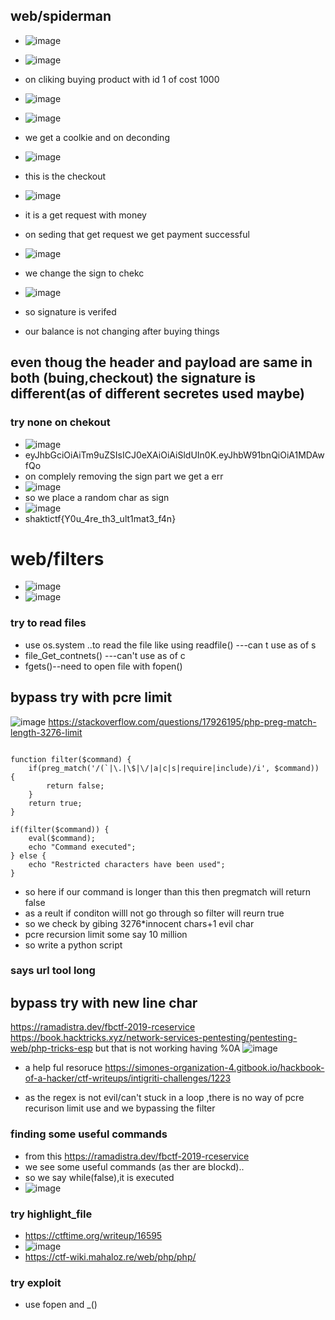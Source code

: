 ## web/spiderman
- ![image](https://github.com/m0wn1ka/ctf_writeups/assets/127676379/a6a4c660-0adb-4631-89df-c10807010354)
- ![image](https://github.com/m0wn1ka/ctf_writeups/assets/127676379/fc060cb6-a19e-487f-850b-78d122640d3c)
- on cliking buying product with id 1 of cost 1000
- ![image](https://github.com/m0wn1ka/ctf_writeups/assets/127676379/1548a2c6-1689-45f4-90b9-ab2135c8bd40)
- ![image](https://github.com/m0wn1ka/ctf_writeups/assets/127676379/1d8b7a35-9868-47e9-afb9-41ff3476dba1)

- we get a coolkie and on deconding
- ![image](https://github.com/m0wn1ka/ctf_writeups/assets/127676379/b80f4fd2-d8d2-4719-aa2b-61d115203e60)
- this is the checkout
- ![image](https://github.com/m0wn1ka/ctf_writeups/assets/127676379/17652ee6-2df8-4e22-a061-dc124c68648a)
- it is a get request with money
- on seding that get request we get payment successful
- ![image](https://github.com/m0wn1ka/ctf_writeups/assets/127676379/7c79ddde-0966-46b1-8f96-74b174432ab2)
- we change the sign to chekc
- ![image](https://github.com/m0wn1ka/ctf_writeups/assets/127676379/5bc17472-3e27-4328-95c2-1c410acd433e)
- so signature is verifed
- our balance is not changing after buying things
## even thoug the header and payload are same in both (buing,checkout) the signature is different(as of different secretes used maybe)
### try none on chekout
- ![image](https://github.com/m0wn1ka/ctf_writeups/assets/127676379/2b662a06-7239-4d0c-acf9-c4f3556d1ba5)
- eyJhbGciOiAiTm9uZSIsICJ0eXAiOiAiSldUIn0K.eyJhbW91bnQiOiA1MDAwfQo
- on complely removing the sign part we get a err
- ![image](https://github.com/m0wn1ka/ctf_writeups/assets/127676379/c7467c9a-c278-42cd-b7e2-389826673121)
- so we place a random char as sign
- ![image](https://github.com/m0wn1ka/ctf_writeups/assets/127676379/ce1ed63c-b684-4fe6-9232-fe6c067a7fa6)
- shaktictf{Y0u_4re_th3_ult1mat3_f4n}
# web/filters
- ![image](https://github.com/m0wn1ka/ctf_writeups/assets/127676379/2cb909ac-241e-48f5-ade7-944397e6df75)
- ![image](https://github.com/m0wn1ka/ctf_writeups/assets/127676379/a5e9c236-0d4d-4dbf-95f7-b1fda53e4624)
### try to read files
- use os.system ..to read the file like using readfile() ---can t use as of s
- file_Get_contnets() ---can't use as of c
- fgets()--need to open file with fopen()

## bypass try with pcre limit
![image](https://github.com/m0wn1ka/ctf_writeups/assets/127676379/df0c8561-9a83-4ae7-b423-40d9ae6b3d8d)
https://stackoverflow.com/questions/17926195/php-preg-match-length-3276-limit
```

function filter($command) {
    if(preg_match('/(`|\.|\$|\/|a|c|s|require|include)/i', $command)) {
        return false;
    }
    return true;
}

if(filter($command)) {
    eval($command);
    echo "Command executed";
} else {
    echo "Restricted characters have been used";
}
```
- so here if our command is longer than this then pregmatch will return false
- as a reult if conditon willl not go through so filter will reurn true
- so we check by gibing 3276*innocent chars+1 evil char
- pcre recursion limit some say 10 million
- so write a python script
### says url tool long 
## bypass try with new line char
https://ramadistra.dev/fbctf-2019-rceservice
https://book.hacktricks.xyz/network-services-pentesting/pentesting-web/php-tricks-esp
but that is not working having %0A 
![image](https://github.com/m0wn1ka/ctf_writeups/assets/127676379/d70bd095-33b3-4d17-bf88-dce49048e610)
- a help ful resoruce https://simones-organization-4.gitbook.io/hackbook-of-a-hacker/ctf-writeups/intigriti-challenges/1223

- as the regex is not evil/can't stuck in a loop ,there is no way of pcre recurison limit use and we bypassing the filter

### finding some useful commands
- from this https://ramadistra.dev/fbctf-2019-rceservice
- we see some useful commands (as ther are blockd)..
- so we say while(false),it is executed
- ![image](https://github.com/m0wn1ka/ctf_writeups/assets/127676379/f77b6dab-1a84-44f5-a23f-4719c2d0b80c)
### try highlight_file
- https://ctftime.org/writeup/16595
- ![image](https://github.com/m0wn1ka/ctf_writeups/assets/127676379/820dca9c-d42d-4a1a-8982-60ac7ad05dda)
- https://ctf-wiki.mahaloz.re/web/php/php/
### try exploit
- use fopen and _()


